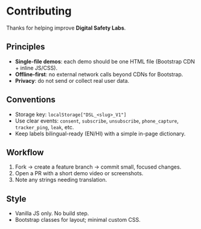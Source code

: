 # Contributing

Thanks for helping improve **Digital Safety Labs**.

## Principles
- **Single-file demos**: each demo should be one HTML file (Bootstrap CDN + inline JS/CSS).
- **Offline-first**: no external network calls beyond CDNs for Bootstrap.
- **Privacy**: do not send or collect real user data.

## Conventions
- Storage key: `localStorage["DSL_<slug>_V1"]`
- Use clear events: `consent`, `subscribe`, `unsubscribe`, `phone_capture`, `tracker_ping`, `leak`, etc.
- Keep labels bilingual-ready (EN/HI) with a simple in-page dictionary.

## Workflow
1. Fork → create a feature branch → commit small, focused changes.
2. Open a PR with a short demo video or screenshots.
3. Note any strings needing translation.

## Style
- Vanilla JS only. No build step.
- Bootstrap classes for layout; minimal custom CSS.
